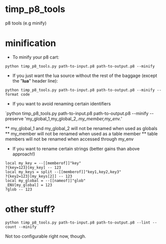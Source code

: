 # timp_p8_tools
p8 tools (e.g minify)

# minification

* To minify your p8 cart:

`python timp_p8_tools.py path-to-input.p8 path-to-output.p8 --minify`

* If you just want the lua source without the rest of the baggage (except the "__lua__" header line):

`python timp_p8_tools.py path-to-input.p8 path-to-output.p8 --minify --format code`

* If you want to avoid renaming certain identifiers

`python timp_p8_tools.py path-to-input.p8 path-to-output.p8 --minify --preserve 'my_global_1,my_global_2,*.my_member,my_env.*'

** my_global_1 and my_global_2 will not be renamed when used as globals
** my_member will not be renamed when used as a table member
** table members will not be renamed when accessed through my_env

* If you want to rename certain strings (better gains than above approach!)

```
local my_key = --[[memberof]]"key"
?{key=123}[my_key] -- 123
local my_keys = split --[[memberof]]"key1,key2,key3"
?{key2=123}[my_keys[2]] -- 123
local my_global = --[[nameof]]"glob"
_ENV[my_global] = 123
?glob -- 123
```

# other stuff?

`python timp_p8_tools.py path-to-input.p8 path-to-output.p8 --lint --count --minify`

Not too configurable right now, though.
